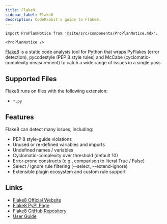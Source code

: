 ```yaml
---
title: Flake8
sidebar_label: Flake8
description: CodeRabbit's guide to Flake8.
---
```


```mdx-code-block
import ProPlanNotice from '@site/src/components/ProPlanNotice.mdx';

<ProPlanNotice />
```

[Flake8](https://flake8.pycqa.org/en/latest/) is a static code analysis tool for Python that wraps PyFlakes (error detection), pycodestyle (PEP 8 style rules) and McCabe (cyclomatic-complexity measurement) to catch a wide range of issues in a single pass.

## Supported Files

Flake8 runs on files with the following extension:

- `*.py`

## Features
Flake8 can detect many issues, including:

- PEP 8 style-guide violations
- Unused or re-defined variables and imports
- Undefined names / variables
- Cyclomatic-complexity over threshold (default 10)
- Error-prone constructs (e.g., comparison to literal True / False)
- Select / ignore rule filtering (--select, --extend-ignore)
- Extensible plugin ecosystem and custom rule support

## Links

- [Flake8 Official Website](https://flake8.pycqa.org/en/latest/)
- [Flake8 PyPI Page](https://pypi.org/project/flake8/)
- [Flake8 GitHub Repository](https://github.com/PyCQA/flake8)
- [User Guide](https://flake8.pycqa.org/en/latest/)